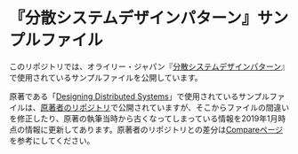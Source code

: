 # 『分散システムデザインパターン』サンプルファイル

このリポジトリでは、オライリー・ジャパン『[分散システムデザインパターン](https://www.oreilly.co.jp/books/9784873118758/)』で使用されているサンプルファイルを公開しています。

原著である「[Designing Distributed Systems](http://shop.oreilly.com/product/0636920072768.do)」で使用されているサンプルファイルは、[原著者のリポジトリ](https://github.com/brendandburns/designing-distributed-systems)で公開されていますが、そこからファイルの間違いを修正したり、原著の執筆当時から古くなってしまっている情報を2019年1月時点の情報に更新してあります。原著者のリポジトリとの差分は[Compareページ](https://github.com/brendandburns/designing-distributed-systems/compare/master...doublemarket:master)を参考にしてください。
